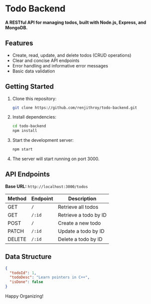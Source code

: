 # Todo Backend

**A RESTful API for managing todos, built with Node.js, Express, and MongoDB.**

## Features

- Create, read, update, and delete todos (CRUD operations)
- Clear and concise API endpoints
- Error handling and informative error messages
- Basic data validation

## Getting Started

1. Clone this repository:

   ```bash
   git clone https://github.com/renjithroy/todo-backend.git
   ```

2. Install dependencies:

   ```bash
   cd todo-backend
   npm install
   ```

3. Start the development server:

   ```bash
   npm start
   ```

4. The server will start running on port 3000.

## API Endpoints

**Base URL:** `http://localhost:3000/todos`

| Method | Endpoint | Description                  |
|--------|----------|------------------------------|
| GET    | `/`      | Retrieve all todos           |
| GET    | `/:id`   | Retrieve a todo by ID        |
| POST   | `/`      | Create a new todo            |
| PATCH  | `/:id`   | Update a todo by ID          |
| DELETE | `/:id`   | Delete a todo by ID          |

## Data Structure

```json
{
  "todoId": 1,
  "todoDesc": "Learn pointers in C++",
  "isDone": false
}
```

Happy Organizing!